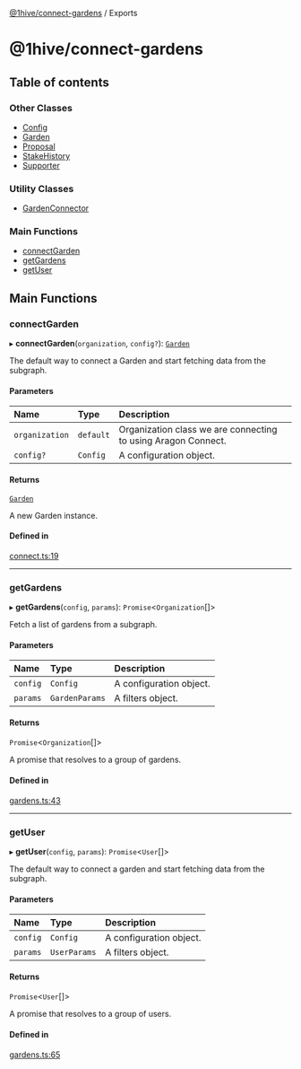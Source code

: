 [@1hive/connect-gardens](README.md) / Exports

# @1hive/connect-gardens

## Table of contents

### Other Classes

- [Config](classes/Config.md)
- [Garden](classes/Garden.md)
- [Proposal](classes/Proposal.md)
- [StakeHistory](classes/StakeHistory.md)
- [Supporter](classes/Supporter.md)

### Utility Classes

- [GardenConnector](classes/GardenConnector.md)

### Main Functions

- [connectGarden](modules.md#connectgarden)
- [getGardens](modules.md#getgardens)
- [getUser](modules.md#getuser)

## Main Functions

### connectGarden

▸ **connectGarden**(`organization`, `config?`): [`Garden`](classes/Garden.md)

The default way to connect a Garden and start fetching data from the subgraph.

#### Parameters

| Name | Type | Description |
| :------ | :------ | :------ |
| `organization` | `default` | Organization class we are connecting to using Aragon Connect. |
| `config?` | `Config` | A configuration object. |

#### Returns

[`Garden`](classes/Garden.md)

A new Garden instance.

#### Defined in

[connect.ts:19](https://github.com/1Hive/gardens/blob/7e512ca/packages/connector/src/connect.ts#L19)

___

### getGardens

▸ **getGardens**(`config`, `params`): `Promise`<`Organization`[]\>

Fetch a list of gardens from a subgraph.

#### Parameters

| Name | Type | Description |
| :------ | :------ | :------ |
| `config` | `Config` | A configuration object. |
| `params` | `GardenParams` | A filters object. |

#### Returns

`Promise`<`Organization`[]\>

A promise that resolves to a group of gardens.

#### Defined in

[gardens.ts:43](https://github.com/1Hive/gardens/blob/7e512ca/packages/connector/src/gardens.ts#L43)

___

### getUser

▸ **getUser**(`config`, `params`): `Promise`<`User`[]\>

The default way to connect a garden and start fetching data from the subgraph.

#### Parameters

| Name | Type | Description |
| :------ | :------ | :------ |
| `config` | `Config` | A configuration object. |
| `params` | `UserParams` | A filters object. |

#### Returns

`Promise`<`User`[]\>

A promise that resolves to a group of users.

#### Defined in

[gardens.ts:65](https://github.com/1Hive/gardens/blob/7e512ca/packages/connector/src/gardens.ts#L65)
